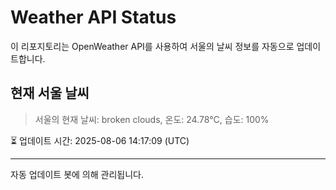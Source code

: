 
# Weather API Status

이 리포지토리는 OpenWeather API를 사용하여 서울의 날씨 정보를 자동으로 업데이트합니다.

## 현재 서울 날씨
> 서울의 현재 날씨: broken clouds, 온도: 24.78°C, 습도: 100%

⏳ 업데이트 시간: 2025-08-06 14:17:09 (UTC)

---
자동 업데이트 봇에 의해 관리됩니다.
